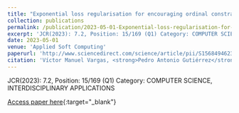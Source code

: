 ```yaml
---
title: "Exponential loss regularisation for encouraging ordinal constraint to shotgun stocks quality assessment"
collection: publications
permalink: /publication/2023-05-01-Exponential-loss-regularisation-for-encouraging-ordinal-constraint-to-shotgun-stocks-quality-assessm
excerpt: 'JCR(2023): 7.2, Position: 15/169 (Q1) Category: COMPUTER SCIENCE, INTERDISCIPLINARY APPLICATIONS'
date: 2023-05-01
venue: 'Applied Soft Computing'
paperurl: 'http://www.sciencedirect.com/science/article/pii/S1568494623002090'
citation: 'Víctor Manuel Vargas, <strong>Pedro Antonio Gutiérrez</strong>, Riccardo Rosati, Luca Romeo, Emanuele Frontoni, César Hervás-Martínez, &quot;Exponential loss regularisation for encouraging ordinal constraint to shotgun stocks quality assessment.&quot; Applied Soft Computing, Vol. 138(110191), 2023.'
---
```

JCR(2023): 7.2, Position: 15/169 (Q1) Category: COMPUTER SCIENCE, INTERDISCIPLINARY APPLICATIONS

[Access paper here](http://www.sciencedirect.com/science/article/pii/S1568494623002090){:target="_blank"}
